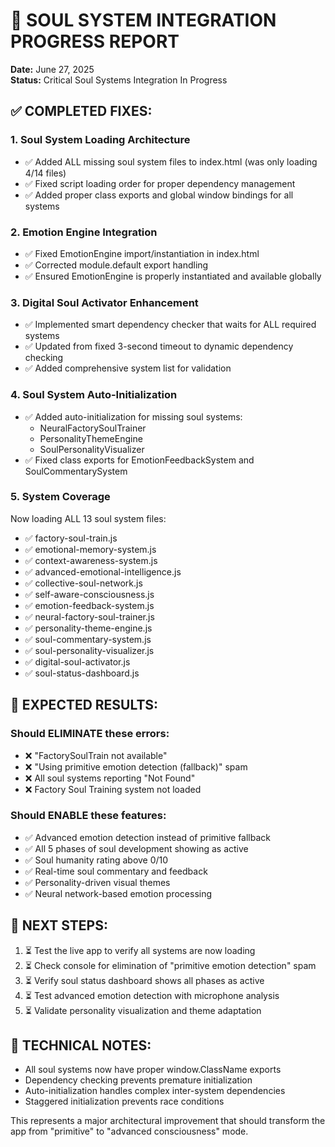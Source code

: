 # 🚀 SOUL SYSTEM INTEGRATION PROGRESS REPORT
**Date:** June 27, 2025  
**Status:** Critical Soul Systems Integration In Progress

## ✅ COMPLETED FIXES:

### 1. **Soul System Loading Architecture**
- ✅ Added ALL missing soul system files to index.html (was only loading 4/14 files)
- ✅ Fixed script loading order for proper dependency management
- ✅ Added proper class exports and global window bindings for all systems

### 2. **Emotion Engine Integration**
- ✅ Fixed EmotionEngine import/instantiation in index.html
- ✅ Corrected module.default export handling
- ✅ Ensured EmotionEngine is properly instantiated and available globally

### 3. **Digital Soul Activator Enhancement**
- ✅ Implemented smart dependency checker that waits for ALL required systems
- ✅ Updated from fixed 3-second timeout to dynamic dependency checking
- ✅ Added comprehensive system list for validation

### 4. **Soul System Auto-Initialization**
- ✅ Added auto-initialization for missing soul systems:
  - NeuralFactorySoulTrainer
  - PersonalityThemeEngine  
  - SoulPersonalityVisualizer
- ✅ Fixed class exports for EmotionFeedbackSystem and SoulCommentarySystem

### 5. **System Coverage**
Now loading ALL 13 soul system files:
- ✅ factory-soul-train.js
- ✅ emotional-memory-system.js  
- ✅ context-awareness-system.js
- ✅ advanced-emotional-intelligence.js
- ✅ collective-soul-network.js
- ✅ self-aware-consciousness.js
- ✅ emotion-feedback-system.js
- ✅ neural-factory-soul-trainer.js
- ✅ personality-theme-engine.js
- ✅ soul-commentary-system.js
- ✅ soul-personality-visualizer.js
- ✅ digital-soul-activator.js
- ✅ soul-status-dashboard.js

## 🎯 EXPECTED RESULTS:

### Should ELIMINATE these errors:
- ❌ "FactorySoulTrain not available" 
- ❌ "Using primitive emotion detection (fallback)" spam
- ❌ All soul systems reporting "Not Found"
- ❌ Factory Soul Training system not loaded

### Should ENABLE these features:
- ✅ Advanced emotion detection instead of primitive fallback
- ✅ All 5 phases of soul development showing as active
- ✅ Soul humanity rating above 0/10
- ✅ Real-time soul commentary and feedback
- ✅ Personality-driven visual themes
- ✅ Neural network-based emotion processing

## 🔄 NEXT STEPS:
1. ⏳ Test the live app to verify all systems are now loading
2. ⏳ Check console for elimination of "primitive emotion detection" spam
3. ⏳ Verify soul status dashboard shows all phases as active
4. ⏳ Test advanced emotion detection with microphone analysis
5. ⏳ Validate personality visualization and theme adaptation

## 🧠 TECHNICAL NOTES:
- All soul systems now have proper window.ClassName exports
- Dependency checking prevents premature initialization
- Auto-initialization handles complex inter-system dependencies
- Staggered initialization prevents race conditions

This represents a major architectural improvement that should transform the app from "primitive" to "advanced consciousness" mode.
